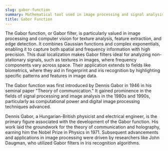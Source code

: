 ```yaml
---
slug: gabor-function
summary: Mathematical tool used in image processing and signal analysis, known for its ability to localize information in both the spatial and frequency domains simultaneously.
title: Gabor Function
---
```


The Gabor function, or Gabor filter, is particularly valued in image processing and computer vision for texture analysis, feature extraction, and edge detection. It combines Gaussian functions and complex exponentials, enabling it to capture both spatial and frequency information with high precision. This dual localization makes Gabor filters ideal for analyzing non-stationary signals, such as textures in images, where frequency components vary across space. Their application extends to fields like biometrics, where they aid in fingerprint and iris recognition by highlighting specific patterns and features in image data.

The Gabor function was first introduced by Dennis Gabor in 1946 in his seminal paper "Theory of communication." It gained prominence in the fields of signal processing and image analysis in the 1980s and 1990s, particularly as computational power and digital image processing techniques advanced.

Dennis Gabor, a Hungarian-British physicist and electrical engineer, is the primary figure associated with the development of the Gabor function. His work laid the groundwork for the theory of communication and holography, earning him the Nobel Prize in Physics in 1971. Subsequent advancements and applications in image processing were driven by researchers like John Daugman, who utilized Gabor filters in iris recognition algorithms.